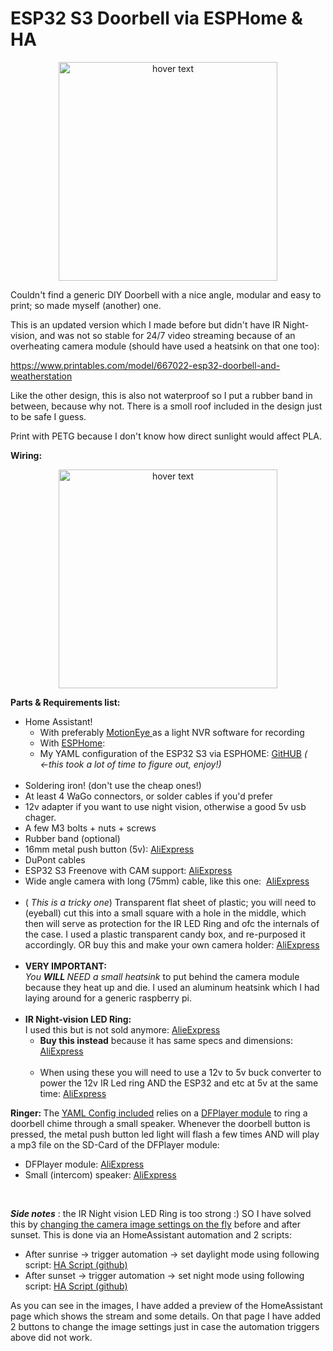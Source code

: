<h1>ESP32 S3 Doorbell via ESPHome & HA</h1>
<p align="center">
  <img src="https://raw.githubusercontent.com/idkjustgoogleit/esp32-doorbell/main/esp32-s3-doorbell/images/front-assembled.jpg" width="350" title="hover text">
</p>
<p>Couldn't find a generic DIY Doorbell with a nice angle, modular and easy to print; so made myself (another) one.&nbsp;</p>
<p>This is an updated version which I made before but didn't have IR Night-vision, and was not so stable for 24/7 video streaming because of an overheating camera module (should have used a heatsink on that one too):</p>
<p>
  <a href="https://www.printables.com/model/667022-esp32-doorbell-and-weatherstation" target="_blank" rel="ugc">https://www.printables.com/model/667022-esp32-doorbell-and-weatherstation</a>&nbsp;
</p>
<p>Like the other design, this is also not waterproof so I put a rubber band in between, because why not. There is a smoll roof included in the design just to be safe I guess.</p>
<p>Print with PETG because I don't know how direct sunlight would affect PLA.</p>
<p>
  <strong>Wiring:</strong>
</p>
<p align="center">
  <img src="https://github.com/idkjustgoogleit/esp32-doorbell/blob/main/esp32-s3-doorbell/images/esp32-s3-doorbell.jpg" width="350" title="hover text">
</p>
<p>
  <strong>Parts &amp; Requirements list:</strong>
</p>
<ul>
  <li>Home Assistant! <ul>
      <li>With preferably <a href="https://www.home-assistant.io/integrations/motioneye/" target="_blank" rel="ugc">MotionEye </a>as a light NVR software for recording </li>
      <li>With <a href="https://esphome.io/guides/getting_started_hassio.html" target="_blank" rel="ugc">ESPHome</a>: </li>
      <li>My YAML configuration of the ESP32 S3 via ESPHOME: <a href="https://github.com/idkjustgoogleit/esp32/blob/main/esp32-s3-doorbell/esp32-s3-doorbell_config" target="_blank" rel="ugc">GitHUB</a>
        <i>( ←this took a lot of time to figure out, enjoy!)</i>
        <br>&nbsp;
      </li>
    </ul>
  </li>
  <li>Soldering iron! (don't use the cheap ones!)</li>
  <li>At least 4 WaGo connectors, or solder cables if you'd prefer</li>
  <li>12v adapter if you want to use night vision, otherwise a good 5v usb chager.</li>
  <li>A few M3 bolts + nuts + screws</li>
  <li>Rubber band (optional)</li>
  <li>16mm metal push button (5v): <a href="https://nl.aliexpress.com/item/4001291695467.html?spm=a2g0o.productlist.main.1.55297f48RBUMdI&amp;algo_pvid=b3fecfd3-cb41-47ac-87cd-85168fa3d798&amp;algo_exp_id=b3fecfd3-cb41-47ac-87cd-85168fa3d798-0&amp;pdp_npi=4%40dis%21EUR%211.14%210.87%21%21%211.21%21%21%40210384b917015207404887289e264c%2110000015640393882%21sea%21NL%21140017539%21&amp;curPageLogUid=kgxzT3EIlgoI" target="_blank" rel="ugc">AliExpress</a>
  </li>
  <li>DuPont cables</li>
  <li>ESP32 S3 Freenove with CAM support: <a href="https://nl.aliexpress.com/item/1005004339923548.html?spm=a2g0o.home.0.0.682e44f506YOyw&amp;mp=1&amp;gatewayAdapt=glo2nld" target="_blank" rel="ugc">AliExpress</a>
  </li>
  <li>Wide angle camera with long (75mm) cable, like this one:&nbsp; <a href="https://nl.aliexpress.com/item/1005002947160929.html?spm=a2g0o.order_list.order_list_main.30.23b279d22UzMsf&amp;gatewayAdapt=glo2nld" target="_blank" rel="ugc">AliExpress</a>
    <br>&nbsp;
  </li>
  <li>( <i>This is a tricky one</i>) Transparent flat sheet of plastic; you will need to (eyeball) cut this into a small square with a hole in the middle, which then will serve as protection for the IR LED Ring and ofc the internals of the case. I used a plastic transparent candy box, and re-purposed it accordingly. OR buy this and make your own camera holder: <a href="https://nl.aliexpress.com/item/32815931704.html?spm=a2g0o.order_list.order_list_main.5.662079d25KiHGn&amp;gatewayAdapt=glo2nld" target="_blank" rel="ugc">AliExpress</a>
    <br>&nbsp;
  </li>
  <li>
    <strong>VERY IMPORTANT:</strong>
    <br>
    <i>You <strong>WILL </strong>NEED a small heatsink </i>to put behind the camera module because they heat up and die. I used an aluminum heatsink which I had laying around for a generic raspberry pi. <br>&nbsp;
  </li>
  <li>
    <strong>IR Night-vision LED Ring:</strong>
    <br>I used this but is not sold anymore: <a href="https://nl.aliexpress.com/item/32861366234.html?spm=a2g0o.order_list.order_list_main.5.118e79d27TB7jQ&amp;gatewayAdapt=glo2nld" target="_blank" rel="ugc">AlieExpress</a>
    <ul>
      <li>
        <strong>Buy this instead</strong> because it has same specs and dimensions: <a href="https://nl.aliexpress.com/item/1005004141393390.html?spm=a2g0o.productlist.main.15.46c0GPOHGPOHHf&amp;algo_pvid=2d91114f-8419-4f2e-b97e-29b3f8778fbd&amp;algo_exp_id=2d91114f-8419-4f2e-b97e-29b3f8778fbd-7&amp;pdp_npi=4%40dis%21EUR%211.05%210.84%21%21%218.06%216.45%21%4021038dfc17105085052202787e75a7%2112000028168061768%21sea%21NL%21140017539%21&amp;curPageLogUid=BpfPQwgfA77H&amp;utparam-url=scene%3Asearch%7Cquery_from%3A" target="_blank" rel="ugc">AliExpress</a>
        <br>&nbsp;
      </li>
      <li>When using these you will need to use a 12v to 5v buck converter to power the 12v IR Led ring AND the ESP32 and etc at 5v at the same time: <a href="https://nl.aliexpress.com/item/32861366234.html?spm=a2g0o.order_list.order_list_main.5.118e79d27TB7jQ&amp;gatewayAdapt=glo2nld" target="_blank" rel="ugc">AliExpress</a>
      </li>
    </ul>
  </li>
</ul>
<p>
  <strong>Ringer: </strong>The <a href="https://github.com/idkjustgoogleit/esp32/blob/main/esp32-s3-doorbell/esp32-s3-doorbell_config" target="_blank" rel="ugc">YAML Config included</a> relies on a <a href="https://esphome.io/components/dfplayer.html" target="_blank" rel="ugc">DFPlayer module</a> to ring a doorbell chime through a small speaker. Whenever the doorbell button is pressed, the metal push button led light will flash a few times AND will play a mp3 file on the SD-Card of the DFPlayer module:
</p>
<ul>
  <li>DFPlayer module: <a href="https://nl.aliexpress.com/item/1005006027775709.html?spm=a2g0o.order_list.order_list_main.30.662079d25KiHGn&amp;gatewayAdapt=glo2nld" target="_blank" rel="ugc">AliExpress</a>
  </li>
  <li>Small (intercom) speaker: <a href="https://nl.aliexpress.com/item/1005006056453298.html?spm=a2g0o.order_list.order_list_main.50.662079d25KiHGn&amp;gatewayAdapt=glo2nld" target="_blank" rel="ugc">AliExpress</a>
  </li>
</ul>
<p>&nbsp;</p>
<p>
  <i>
    <strong>Side notes</strong>
  </i>: the IR Night vision LED Ring is too strong :) SO I have solved this by <a href="https://github.com/esphome/esphome/pull/3090" target="_blank" rel="ugc">changing the camera image settings on the fly</a> before and after sunset. This is done via an HomeAssistant automation and 2 scripts:
</p>
<ul>
  <li>After sunrise → trigger automation → set daylight mode using following script: <a href="https://github.com/idkjustgoogleit/esp32/blob/main/esp32-s3-doorbell/HA_Script_doorbell_cam_set_daylight" target="_blank" rel="ugc">HA Script (github)</a>
  </li>
  <li>After sunset → trigger automation → set night mode using following script: <a href="https://github.com/idkjustgoogleit/esp32/blob/main/esp32-s3-doorbell/HA_Script_doorbell_cam_set_night" target="_blank" rel="ugc">HA Script (github)</a>
  </li>
</ul>
<p>As you can see in the images, I have added a preview of the HomeAssistant page which shows the stream and some details. On that page I have added 2 buttons to change the image settings just in case the automation triggers above did not work.</p>
<p>&nbsp;</p>
